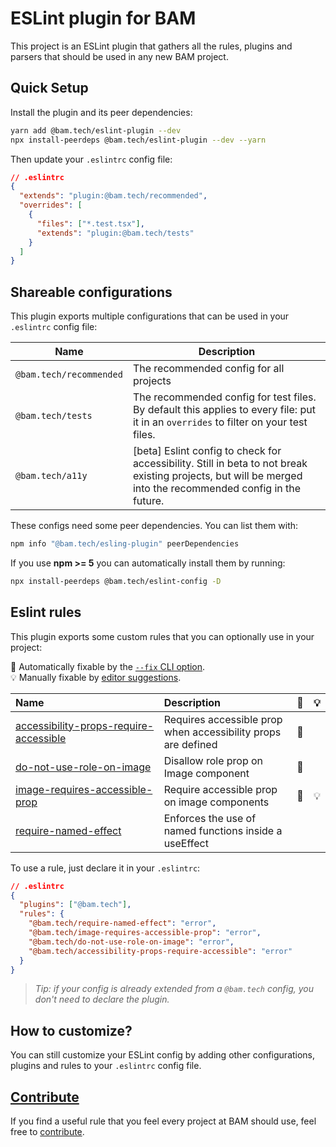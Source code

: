 # ESLint plugin for BAM

This project is an ESLint plugin that gathers all the rules, plugins and parsers that should be used in any new BAM project.

## Quick Setup

Install the plugin and its peer dependencies:

```bash
yarn add @bam.tech/eslint-plugin --dev
npx install-peerdeps @bam.tech/eslint-plugin --dev --yarn
```

Then update your `.eslintrc` config file:

```json
// .eslintrc
{
  "extends": "plugin:@bam.tech/recommended",
  "overrides": [
    {
      "files": ["*.test.tsx"],
      "extends": "plugin:@bam.tech/tests"
    }
  ]
}
```

## Shareable configurations

This plugin exports multiple configurations that can be used in your `.eslintrc` config file:

| Name                    | Description                                                                                                                                                  |
| ----------------------- | ------------------------------------------------------------------------------------------------------------------------------------------------------------ |
| `@bam.tech/recommended` | The recommended config for all projects                                                                                                                      |
| `@bam.tech/tests`       | The recommended config for test files. By default this applies to every file: put it in an `overrides` to filter on your test files.                         |
| `@bam.tech/a11y`        | [beta] Eslint config to check for accessibility. Still in beta to not break existing projects, but will be merged into the recommended config in the future. |

These configs need some peer dependencies. You can list them with:

```bash
npm info "@bam.tech/esling-plugin" peerDependencies
```

If you use **npm >= 5** you can automatically install them by running:

```bash
npx install-peerdeps @bam.tech/eslint-config -D
```

## Eslint rules

This plugin exports some custom rules that you can optionally use in your project:

<!-- begin auto-generated rules list -->

🔧 Automatically fixable by the [`--fix` CLI option](https://eslint.org/docs/user-guide/command-line-interface#--fix).\
💡 Manually fixable by [editor suggestions](https://eslint.org/docs/developer-guide/working-with-rules#providing-suggestions).

| Name                                                                                           | Description                                                   | 🔧  | 💡  |
| :--------------------------------------------------------------------------------------------- | :------------------------------------------------------------ | :-- | :-- |
| [accessibility-props-require-accessible](docs/rules/accessibility-props-require-accessible.md) | Requires accessible prop when accessibility props are defined | 🔧  |     |
| [do-not-use-role-on-image](docs/rules/do-not-use-role-on-image.md)                             | Disallow role prop on Image component                         | 🔧  |     |
| [image-requires-accessible-prop](docs/rules/image-requires-accessible-prop.md)                 | Require accessible prop on image components                   | 🔧  | 💡  |
| [require-named-effect](docs/rules/require-named-effect.md)                                     | Enforces the use of named functions inside a useEffect        |     |     |

<!-- end auto-generated rules list -->

To use a rule, just declare it in your `.eslintrc`:

```json
// .eslintrc
{
  "plugins": ["@bam.tech"],
  "rules": {
    "@bam.tech/require-named-effect": "error",
    "@bam.tech/image-requires-accessible-prop": "error",
    "@bam.tech/do-not-use-role-on-image": "error",
    "@bam.tech/accessibility-props-require-accessible": "error"
  }
}
```

> _Tip: if your config is already extended from a `@bam.tech` config, you don't need to declare the plugin._

## How to customize?

You can still customize your ESLint config by adding other configurations, plugins and rules to your `.eslintrc` config file.

## [Contribute](./CONTRIBUTING.md)

If you find a useful rule that you feel every project at BAM should use, feel free to [contribute](./CONTRIBUTING.md).
